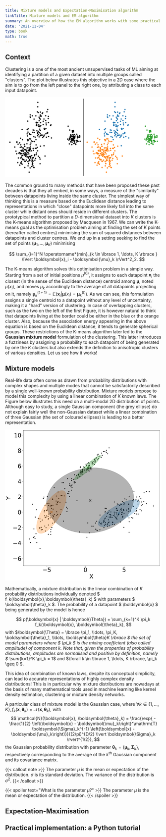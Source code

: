 ```yaml
---
title: Mixture models and Expectation-Maximisation algorithm
linkTitle: Mixture models and EM algorithm
summary: An overview of how the EM algorithm works with some practical implementation on the Gaussian Mixture Model.
date: '2021-11-04'
type: book
math: true
---
```


## Context

  Clustering is a one of the most ancient unsupervised tasks of ML aiming at identifying a partition of a given dataset into multiple groups called "clusters". The plot below illustrates this objective in a 2D case where the aim is to go from the left panel to the right one, by attributing a class to each input datapoint. 

<p align="center">
<img src="https://github.com/tbonnair/academic-online-cv/blob/master/content/Courses/Expectation-Maximisation/clustering_illustration.png?raw=true" alt="fig:clustering"/>
</p>
  
  The common ground to many methods that have been proposed these past decades is that they all embed, in some ways, a measure of the "similarity" between datapoints living inside the same cluster. The simplest way of thinking this is a measure based on the Euclidean distance leading to representations in which "close" datapoints more likely fall into the same cluster while distant ones should reside in different clusters. The prototypical method to partition a $D$-dimensional dataset into $K$ clusters is the K-means algorithm proposed by Macqueen in 1967. We can write the K-means goal as the optimisation problem aiming at finding the set of $K$ points (hereafter called centres) minimising the sum of squared distances between datapoints and cluster centres. We end up in a setting seeking to find the set of points $\left( \boldsymbol{\mu}_1, \ldots, \boldsymbol{\mu}_K \right)$ minimising

$$
\sum_{i=1}^N \operatorname*{min}_{k \in \lbrace 1, \ldots, K \rbrace } \lVert \boldsymbol{x}_i - \boldsymbol{\mu}_k \rVert^2_2.
$$

 The K-means algorithm solves this optimisation problem in a simple way. Starting from a set of initial positions ${\mu}^{(0)}$, it assigns to each datapoint $\boldsymbol{x}_i$ the closest (in the sense of the Euclidean distance) centroid among $\boldsymbol{\mu}$, noted ${\mu}({x}_i)$, and moves ${\mu}_k$ accordingly to the average of all datapoints projecting on it, namely $\boldsymbol{\mu}_k^{(t+1)} = \mathbb{E}(\boldsymbol{x}_i | \boldsymbol{\mu}({x}_i) = \boldsymbol{\mu}_k^{(t)})$. As we can see, this formulation assigns a single centroid to a datapoint without any level of uncertainty, making it a "hard" version of clustering. In case of overlapping clusters, such as the two on the left of the first Figure, it is however natural to think that datapoints living at the border could be either in the blue or the orange cluster. Also, because the association energy appearing in the above equation is based on the Euclidean distance, it tends to generate spherical groups. These restrictions of the K-means algorithm later led to the **Gaussian mixture model** formulation of the clustering. This latter introduces a fuzziness by assigning a probability to each datapoint of being generated by one the $K$ clusters but also extends the definition to anisotropic clusters of various densities. Let us see how it works!
    
## Mixture models

  Real-life data often come as drawn from probability distributions with complex shapes and multiple modes that cannot be satisfactorily described by a single well-known probability distribution. Mixture models propose to model this complexity by using a linear combination of $K$ known laws. The Figure below illustrates this need on a multi-modal 2D distribution of points. Although easy to study, a single Gaussian component (the grey ellipse) do not explain fairly well the non-Gaussian dataset while a linear combination of three Gaussian (the set of coloured ellipses) is leading to a better representation.

<p align="center">
<img src="https://github.com/tbonnair/academic-online-cv/blob/master/content/Courses/Expectation-Maximisation/gaussian_mixtures.png?raw=true" alt="fig:GMM"/>
</p>

  Mathematically, a mixture distribution is the linear combination of $K$ probability distributions individually denoted $ f_k(\boldsymbol{x},\boldsymbol{\theta}_k) $ with parameters $ \boldsymbol{\theta}_k $. The probability of a datapoint $ \boldsymbol{x} $ being generated by the model is hence

$$
p(\boldsymbol{x} | \boldsymbol{\Theta}) = \sum_{k=1}^K \pi_k f_k(\boldsymbol{x}, \boldsymbol{\theta}_k), 
$$
  with $\boldsymbol{\Theta} = \lbrace \pi_1, \ldots, \pi_K, \boldsymbol{\theta}_1, \ldots, \boldsymbol{\theta}_K \rbrace $ the set of model parameters where $ \pi_k $ is the mixing coefficient (also called amplitude) of component $k$. Note that, given the properties of probability distributions, amplitudes are normalised and positive by definition, namely $ \sum_{k=1}^K \pi_k = 1$ and $\forall k \in \lbrace 1, \ldots, K \rbrace, \pi_k \geq 0 $.

  This idea of combination of known laws, despite its conceptual simplicity, can lead to accurate representations of highly complex density distributions! This is in particular why mixture distributions are nowadays at the basis of many mathematical tools used in machine learning like kernel density estimation, clustering or mixture density networks.

  A particular class of mixture model is the Gaussian case, where $\forall k \in \lbrace 1, \ldots, K \rbrace, f_k(\bm{x}, \bm{\theta}_k) = \mathcal{N}(\bm{x}, \bm{\theta}_k)$, with
$$
\mathcal{N}(\boldsymbol{x}, \boldsymbol{\theta}_k) = \frac{\exp{ -\frac{1}{2} \left(\boldsymbol{x} - \boldsymbol{\mu}_k\right)^\mathrm{T} \boldsymbol{\Sigma}_k^{-1} \left(\boldsymbol{x} - \boldsymbol{\mu}_k\right)}}{(2\pi)^{D/2} \lvert \boldsymbol{\Sigma}_k \rvert^{1/2}},
$$
the Gaussian probability distribution with parameter $\boldsymbol{\theta}_k = \{\boldsymbol{\mu}_k, \boldsymbol{\Sigma}_k\}$, respectively corresponding to the average of the $k^\mathrm{th}$ Gaussian component and its covariance matrix.

{{< callout note >}}
The parameter $\mu$ is the mean or expectation of the distribution.
$\sigma$ is its standard deviation.
The variance of the distribution is $\sigma^{2}$.
{{< /callout >}}

{{< spoiler text="What is the parameter $\mu$?" >}}
The parameter $\mu$ is the mean or expectation of the distribution.
{{< /spoiler >}}

## Expectation-Maximisation

## Practical implementation: a Python tutorial
